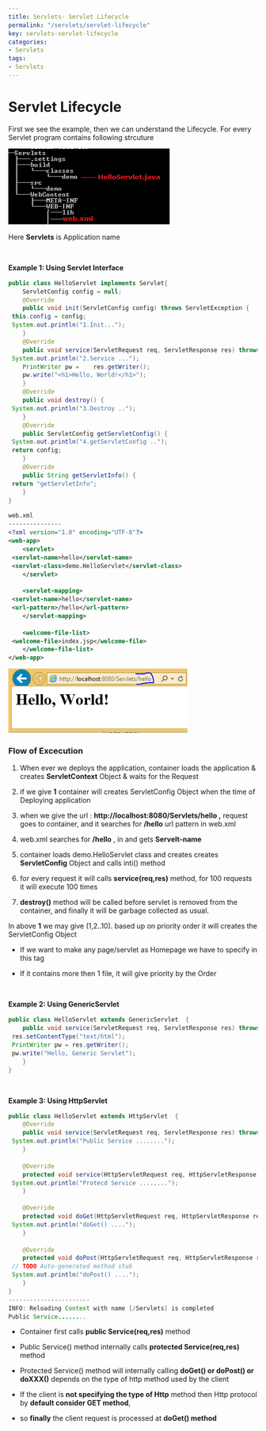 ```yaml
---
title: Servlets- Servlet Lifecycle
permalink: "/servlets/servlet-lifecycle"
key: servlets-servlet-lifecycle
categories:
- Servlets
tags:
- Servlets
---
```


Servlet Lifecycle
===================

First we see the example, then we can understand the Lifecycle. For every
Servlet program contains following strcuture

![C:\\Users\\kaveti_S\\Desktop\\tmp.png](media/6a6564b166363987c942252dfec5976d.png)

Here **Servlets** is Application name

<br>


**Example 1: Using Servlet Interface**
```java
public class HelloServlet implements Servlet{
	ServletConfig config = null;
	@Override
	public void init(ServletConfig config) throws ServletException {
 this.config = config;
 System.out.println("1.Init...");
	}
	@Override
	public void service(ServletRequest req, ServletResponse res) throws ServletException, IOException {
 System.out.println("2.Service ...");
	PrintWriter pw =	res.getWriter();
	pw.write("<h1>Hello, World!</h1>");
	}
	@Override
	public void destroy() {
 System.out.println("3.Destroy ..");
	}
	@Override
	public ServletConfig getServletConfig() {
 System.out.println("4.getServletConfig ..");
 return config;
	}
	@Override
	public String getServletInfo() {
 return "getServletInfo";
	}
}
```


```xml
web.xml
---------------
<?xml version="1.0" encoding="UTF-8"?>
<web-app>
	<servlet>
 <servlet-name>hello</servlet-name>
 <servlet-class>demo.HelloServlet</servlet-class>
	</servlet>

	<servlet-mapping>
 <servlet-name>hello</servlet-name>
 <url-pattern>/hello</url-pattern>
	</servlet-mapping>

	<welcome-file-list>
 <welcome-file>index.jsp</welcome-file>
	</welcome-file-list>	 
</web-app>
```
![](media/bd8bb58721edac475d734cfb391c4a6f.png)



### Flow of Excecution

1.  When ever we deploys the application, container loads the application &
    creates **ServletContext** Object & waits for the Request

2.  if we give **<load-on-startup>**1**</load-on-startup>**  container will
    creates ServletConfig Object when the time of Deploying application

3.  when we give the url : **http://localhost:8080/Servlets/hello ,** request
    goes to container, and it searches for **/hello** url pattern in web.xml

4.  web.xml searches for **/hello** , in <servlet-mapping> and gets
    **Servelt-name**

5.  container loads demo.HelloServlet class and creates creates
    **ServletConfig** Object and calls inti() method

6.  for every request it will calls **service(req,res)** method, for 100
    requests it will execute 100 times

7.  **destroy()** method will be called before servlet is removed from the
    container, and finally it will be garbage collected as usual.

In above **<load-on-startup>**1**</load-on-startup>** we may give (1,2..10).
based up on priority order it will creates the ServletConfig Object

**<welcome-file-list>**

-   If we want to make any page/servlet as Homepage we have to specify in this
    tag

-   If it contains more then 1 file, it will give priority by the Order


<br>


**Example 2: Using GenericServlet**
```java
public class HelloServlet extends GenericServlet  {
	public void service(ServletRequest req, ServletResponse res) throws ServletException, IOException {
 res.setContentType("text/html");
 PrintWriter pw = res.getWriter();
 pw.write("Hello, Generic Servlet"); 
	}
}
```

<br>

**Example 3: Using HttpServlet**
```java
public class HelloServlet extends HttpServlet  {	
	@Override
	public void service(ServletRequest req, ServletResponse res) throws ServletException, IOException {
 System.out.println("Public Service ........");
	}
	
	@Override
	protected void service(HttpServletRequest req, HttpServletResponse res) throws ServletException, IOException {
 System.out.println("Protecd Service ........");
	}
	
	@Override
	protected void doGet(HttpServletRequest req, HttpServletResponse resp) throws ServletException, IOException {
 System.out.println("doGet() ....");
	}
	
	@Override
	protected void doPost(HttpServletRequest req, HttpServletResponse resp) throws ServletException, IOException {
 // TODO Auto-generated method stub
 System.out.println("doPost() ....");
	}
}
-----------------------
INFO: Reloading Context with name [/Servlets] is completed
Public Service........
```


-   Container first calls **public Service(req,res)** method

-   Public Service() method internally calls **protected Service(req,res)**
    method

-   Protected Service() method will internally calling **doGet() or doPost() or
    doXXX()** depends on the type of http method used by the client

-   If the client is **not specifying the type of Http** method then Http
    protocol by **default consider GET method**,

-   so **finally** the client request is processed at **doGet() method**
